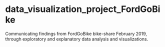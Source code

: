 # data_visualization_project_FordGoBike
Communicating findings from FordGoBike bike-share February 2019, through exploratory and explanatory data analysis and visualizations.
